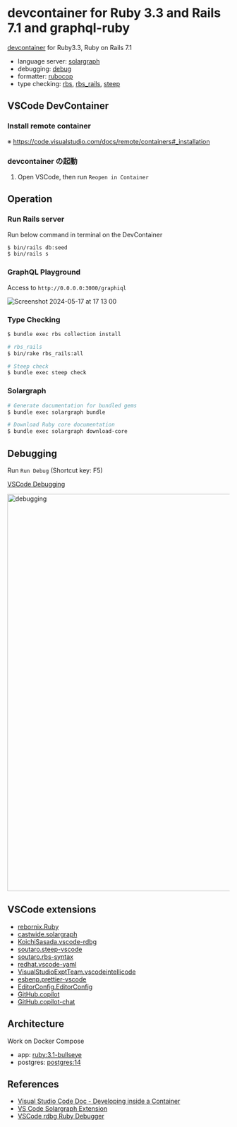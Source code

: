 # devcontainer for Ruby 3.3 and Rails 7.1 and graphql-ruby

[devcontainer](https://code.visualstudio.com/docs/remote/containers) for Ruby3.3, Ruby on Rails 7.1

- language server: [solargraph](https://github.com/castwide/solargraph)
- debugging: [debug](https://github.com/ruby/debug)
- formatter: [rubocop](https://github.com/rubocop/rubocop)
- type checking: [rbs](https://github.com/ruby/rbs), [rbs_rails](https://github.com/pocke/rbs_rails), [steep](https://github.com/soutaro/steep)

## VSCode DevContainer

### Install remote container

※ https://code.visualstudio.com/docs/remote/containers#_installation

### devcontainer の起動

1. Open VSCode, then run `Reopen in Container`

## Operation

### Run Rails server

Run below command in terminal on the DevContainer

```bash
$ bin/rails db:seed
$ bin/rails s
```

### GraphQL Playground

Access to `http://0.0.0.0:3000/graphiql`

![Screenshot 2024-05-17 at 17 13 00](https://github.com/samuraikun/graphql-ruby-hands-on/assets/7115171/20f07552-a33f-4753-a626-f64ff56148d6)


### Type Checking

```bash
$ bundle exec rbs collection install

# rbs_rails
$ bin/rake rbs_rails:all

# Steep check
$ bundle exec steep check
```

### Solargraph

```bash
# Generate documentation for bundled gems
$ bundle exec solargraph bundle

# Download Ruby core documentation
$ bundle exec solargraph download-core
```

## Debugging

Run `Run Debug` (Shortcut key: F5)

[VSCode Debugging](https://code.visualstudio.com/docs/editor/debugging)

<img width="900" alt="debugging" src="https://user-images.githubusercontent.com/1701108/189269013-1c9c8e8e-f6df-4cc1-b695-4fc9130d85a2.png">

## VSCode extensions

- [rebornix.Ruby](https://marketplace.visualstudio.com/items?itemName=rebornix.Ruby)
- [castwide.solargraph](https://marketplace.visualstudio.com/items?itemName=castwide.solargraph)
- [KoichiSasada.vscode-rdbg](https://marketplace.visualstudio.com/items?itemName=KoichiSasada.vscode-rdbg)
- [soutaro.steep-vscode](https://github.com/soutaro/steep-vscode)
- [soutaro.rbs-syntax](https://marketplace.visualstudio.com/items?itemName=soutaro.rbs-syntax)
- [redhat.vscode-yaml](https://marketplace.visualstudio.com/items?itemName=redhat.vscode-yaml)
- [VisualStudioExptTeam.vscodeintellicode](https://marketplace.visualstudio.com/items?itemName=VisualStudioExptTeam.vscodeintellicode)
- [esbenp.prettier-vscode](https://marketplace.visualstudio.com/items?itemName=esbenp.prettier-vscode)
- [EditorConfig.EditorConfig](https://marketplace.visualstudio.com/items?itemName=EditorConfig.EditorConfig)
- [GitHub.copilot](https://marketplace.visualstudio.com/items?itemName=GitHub.copilot)
- [GitHub.copilot-chat](https://marketplace.visualstudio.com/items?itemName=GitHub.copilot-chat)

## Architecture

Work on Docker Compose

- app: [ruby:3.1-bullseye](https://hub.docker.com/_/ruby)
- postgres: [postgres:14](https://hub.docker.com/_/postgres)

## References

- [Visual Studio Code Doc - Developing inside a Container](https://code.visualstudio.com/docs/remote/containers)
- [VS Code Solargraph Extension](https://github.com/castwide/vscode-solargraph)
- [VSCode rdbg Ruby Debugger](https://marketplace.visualstudio.com/items?itemName=KoichiSasada.vscode-rdbg)
